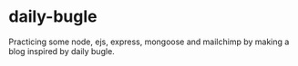 # daily-bugle
Practicing some node, ejs, express, mongoose and mailchimp by making a blog inspired by daily bugle.
